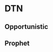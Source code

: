 # <span id="DTN"></span>DTN

## <span id="anchor"></span><span id="Opportunistic"></span>Opportunistic

## <span id="Prophet"></span>Prophet
